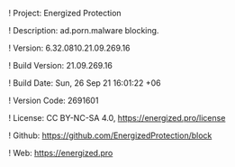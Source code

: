 ! Project: Energized Protection

! Description: ad.porn.malware blocking.

! Version: 6.32.0810.21.09.269.16

! Build Version: 21.09.269.16

! Build Date: Sun, 26 Sep 21 16:01:22 +06

! Version Code: 2691601

! License: CC BY-NC-SA 4.0, https://energized.pro/license

! Github: https://github.com/EnergizedProtection/block

! Web: https://energized.pro
